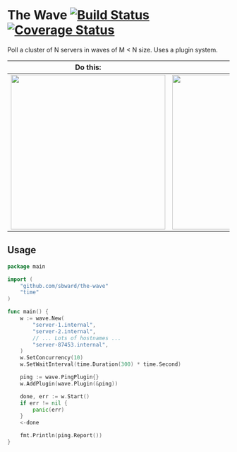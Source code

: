 The Wave [![Build Status](https://drone.io/github.com/sbward/the-wave/status.png)](https://drone.io/github.com/sbward/the-wave/latest) [![Coverage Status](https://coveralls.io/repos/sbward/the-wave/badge.png?branch=master)](https://coveralls.io/r/sbward/the-wave?branch=master)
========
Poll a cluster of N servers in waves of M &lt; N size.  Uses a plugin system.

Do this: | With this:
--- | ---
<img src="http://angel.elte.hu/wave/fig/demo/simulationMovieLarge.gif" width="350px" label="http://angel.elte.hu/wave/index.cgi?m=models"> | <img src="http://cdn.slashgear.com/wp-content/uploads/2012/10/google-datacenter-tech-13-580x386.jpg" width="350px" label="http://www.slashgear.com/google-data-center-hd-photos-hit-where-the-internet-lives-gallery-17252451/">

## Usage
```go
package main

import (
	"github.com/sbward/the-wave"
	"time"
)

func main() {
	w := wave.New(
		"server-1.internal",
		"server-2.internal",
		// ... Lots of hostnames ...
		"server-87453.internal",
	)
	w.SetConcurrency(10)
	w.SetWaitInterval(time.Duration(300) * time.Second)

	ping := wave.PingPlugin{}
	w.AddPlugin(wave.Plugin(&ping))

	done, err := w.Start()
	if err != nil {
		panic(err)
	}
	<-done

	fmt.Println(ping.Report())
}
```
